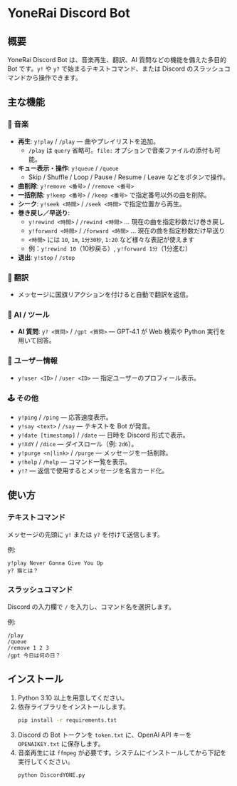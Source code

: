 # YoneRai Discord Bot

## 概要
YoneRai Discord Bot は、音楽再生、翻訳、AI 質問などの機能を備えた多目的 Bot です。`y!` や `y?` で始まるテキストコマンド、または Discord のスラッシュコマンドから操作できます。

## 主な機能

### 🎵 音楽
- **再生**: `y!play` / `/play` — 曲やプレイリストを追加。
  - `/play` は `query` 省略可。`file:` オプションで音楽ファイルの添付も可能。
- **キュー表示・操作**: `y!queue` / `/queue`
  - Skip / Shuffle / Loop / Pause / Resume / Leave などをボタンで操作。
- **曲削除**: `y!remove <番号>` / `/remove <番号>`
- **一括削除**: `y!keep <番号>` / `/keep <番号>` で指定番号以外の曲を削除。
- **シーク**: `y!seek <時間>` / `/seek <時間>` で指定位置から再生。
- **巻き戻し／早送り**:
  - `y!rewind <時間>` / `/rewind <時間>` … 現在の曲を指定秒数だけ巻き戻し
  - `y!forward <時間>` / `/forward <時間>` … 現在の曲を指定秒数だけ早送り
  - `<時間>` には `10`, `1m`, `1分30秒`, `1:20` など様々な表記が使えます
  - 例：`y!rewind 10`（10秒戻る）, `y!forward 1分`（1分進む）
- **退出**: `y!stop` / `/stop`

### 💬 翻訳
- メッセージに国旗リアクションを付けると自動で翻訳を返信。

### 🤖 AI / ツール
- **AI 質問**: `y? <質問>` / `/gpt <質問>` — GPT‑4.1 が Web 検索や Python 実行を用いて回答。

### 🧑 ユーザー情報
- `y!user <ID>` / `/user <ID>` — 指定ユーザーのプロフィール表示。

### 🕹️ その他
- `y!ping` / `/ping` — 応答速度表示。
- `y!say <text>` / `/say` — テキストを Bot が発言。
- `y!date [timestamp]` / `/date` — 日時を Discord 形式で表示。
- `y!XdY` / `/dice` — ダイスロール（例: `2d6`）。
- `y!purge <n|link>` / `/purge` — メッセージを一括削除。
- `y!help` / `/help` — コマンド一覧を表示。
- `y!?` — 返信で使用するとメッセージを名言カード化。

## 使い方

### テキストコマンド
メッセージの先頭に `y!` または `y?` を付けて送信します。

例:
```
y!play Never Gonna Give You Up
y? 猫とは？
```

### スラッシュコマンド
Discord の入力欄で `/` を入力し、コマンド名を選択します。

例:
```
/play
/queue
/remove 1 2 3
/gpt 今日は何の日？
```

## インストール
1. Python 3.10 以上を用意してください。
2. 依存ライブラリをインストールします。
   ```bash
   pip install -r requirements.txt
   ```
3. Discord の Bot トークンを `token.txt` に、OpenAI API キーを `OPENAIKEY.txt` に保存します。
4. 音楽再生には `ffmpeg` が必要です。システムにインストールしてから下記を実行してください。
   ```bash
   python DiscordYONE.py
   ```
